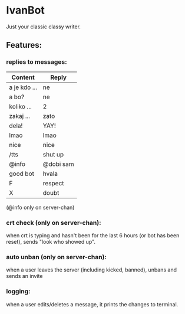 # IvanBot
Just your classic classy writer.

## Features:

### replies to messages:
Content | Reply
--------|------
a je kdo ... | ne
a bo? | ne
koliko ... | 2
zakaj ... | zato
dela! | YAY!
lmao | lmao
nice | nice
/tts | shut up
@info | @dobi sam
good bot | hvala
F | respect
X | doubt

(@info only on server-chan)

### crt check (only on server-chan):
when crt is typing and hasn't been for the last 6 hours (or bot has been reset), sends "look who showed up".

### auto unban (only on server-chan):
when a user leaves the server (including kicked, banned), unbans and sends an invite

### logging:
when a user edits/deletes a message, it prints the changes to terminal.
